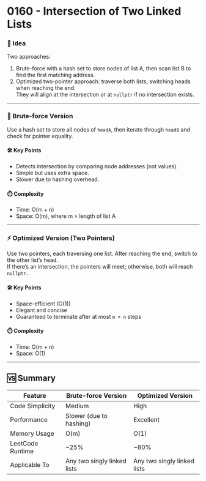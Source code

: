 # 0160 - Intersection of Two Linked Lists

### 🧠 Idea  
Two approaches:  
1. Brute-force with a hash set to store nodes of list A, then scan list B to find the first matching address.  
2. Optimized two-pointer approach: traverse both lists, switching heads when reaching the end.  
They will align at the intersection or at `nullptr` if no intersection exists.

---

### 🔁 Brute-force Version  
Use a hash set to store all nodes of `headA`, then iterate through `headB` and check for pointer equality.

#### 🛠️ Key Points  
- Detects intersection by comparing node addresses (not values).  
- Simple but uses extra space.  
- Slower due to hashing overhead.

#### ⏱️ Complexity  
- Time: O(m + n)  
- Space: O(m), where m = length of list A

---

### ⚡ Optimized Version (Two Pointers)  
Use two pointers, each traversing one list. After reaching the end, switch to the other list’s head.  
If there’s an intersection, the pointers will meet; otherwise, both will reach `nullptr`.

#### 🛠️ Key Points  
- Space-efficient (O(1))  
- Elegant and concise  
- Guaranteed to terminate after at most `m + n` steps

#### ⏱️ Complexity  
- Time: O(m + n)  
- Space: O(1)

---

## 🆚 Summary

| Feature            | Brute-force Version       | Optimized Version         |
|--------------------|---------------------------|----------------------------|
| Code Simplicity    | Medium                    | High                       |
| Performance        | Slower (due to hashing)   | Excellent                  |
| Memory Usage       | O(m)                      | O(1)                       |
| LeetCode Runtime   | ~25%                      | ~80%                      |
| Applicable To      | Any two singly linked lists | Any two singly linked lists |

